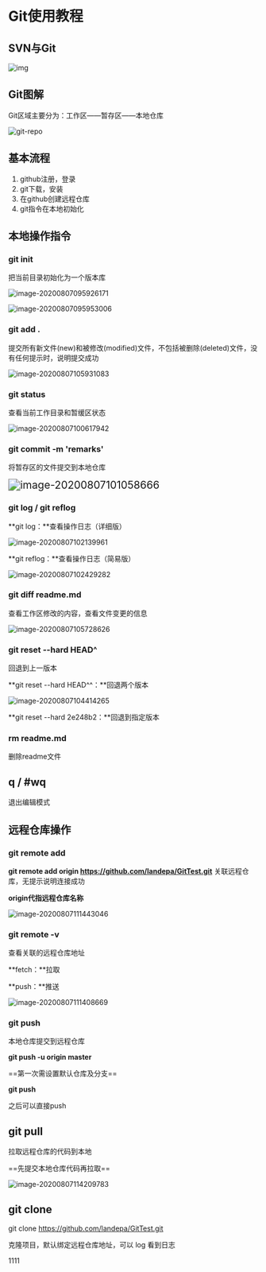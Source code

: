 # Git使用教程

## SVN与Git



![img](E:%5Cqf%5Cgit%5Creadme.assets%5C0D32F290-80B0-4EA4-9836-CA58E22569B3.jpg)

## Git图解

Git区域主要分为：工作区——暂存区——本地仓库

![git-repo](E:%5Cqf%5Cgit%5Creadme.assets%5C0)

## 基本流程

1. github注册，登录
2. git下载，安装
3. 在github创建远程仓库
4. git指令在本地初始化

## 本地操作指令

### **git init**	

把当前目录初始化为一个版本库

![image-20200807095926171](E:%5Cqf%5Cgit%5Creadme.assets%5Cimage-20200807095926171.png)

![image-20200807095953006](E:%5Cqf%5Cgit%5Creadme.assets%5Cimage-20200807095953006.png)

### **git add .**	

提交所有新文件(new)和被修改(modified)文件，不包括被删除(deleted)文件，没有任何提示时，说明提交成功

![image-20200807105931083](E:%5Cqf%5Cgit%5Creadme.assets%5Cimage-20200807105931083.png)

### **git  status**

查看当前工作目录和暂缓区状态

![image-20200807100617942](E:%5Cqf%5Cgit%5Creadme.assets%5Cimage-20200807100617942.png)

### **git commit -m 'remarks'**

将暂存区的文件提交到本地仓库

<img src="E:%5Cqf%5Cgit%5Creadme.assets%5Cimage-20200807101058666.png" alt="image-20200807101058666" style="zoom:150%;" />

### git log / git reflog

**git log：**查看操作日志（详细版）

![image-20200807102139961](E:%5Cqf%5Cgit%5Creadme.assets%5Cimage-20200807102139961.png)

**git reflog：**查看操作日志（简易版）

![image-20200807102429282](E:%5Cqf%5Cgit%5Creadme.assets%5Cimage-20200807102429282.png)

### git diff readme.md

查看工作区修改的内容，查看文件变更的信息

![image-20200807105728626](E:%5Cqf%5Cgit%5Creadme.assets%5Cimage-20200807105728626.png)

### git reset --hard HEAD^

回退到上一版本

**git reset --hard HEAD^^：**回退两个版本

![image-20200807104414265](E:%5Cqf%5Cgit%5Creadme.assets%5Cimage-20200807104414265.png)

**git reset --hard 2e248b2：**回退到指定版本

### rm readme.md

删除readme文件

## q / #wq

退出编辑模式





## 远程仓库操作

### git remote add

**git remote add origin https://github.com/landepa/GitTest.git**
关联远程仓库，无提示说明连接成功

**origin代指远程仓库名称**

![image-20200807111443046](E:%5Cqf%5Cgit%5Creadme.assets%5Cimage-20200807111443046.png)

### git remote -v

查看关联的远程仓库地址

**fetch：**拉取

**push：**推送

![image-20200807111408669](E:%5Cqf%5Cgit%5Creadme.assets%5Cimage-20200807111408669.png)

### git push

本地仓库提交到远程仓库

**git push -u origin master**

==第一次需设置默认仓库及分支==

**git push**

之后可以直接push
## git pull

拉取远程仓库的代码到本地

==先提交本地仓库代码再拉取==

![image-20200807114209783](E:%5Cqf%5Cgit%5Creadme.assets%5Cimage-20200807114209783.png)



## git clone

git clone https://github.com/landepa/GitTest.git

克隆项目，默认绑定远程仓库地址，可以 log 看到日志

1111

































